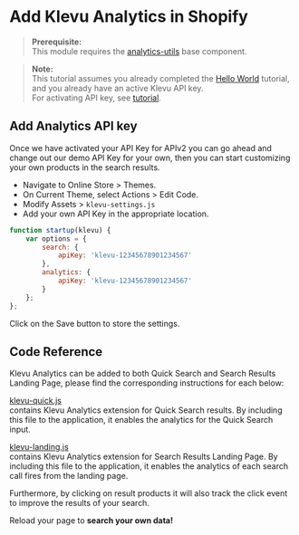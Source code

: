 # Add Klevu Analytics in Shopify

> **Prerequisite:**  
> This module requires the [analytics-utils](/components/analytics-utils) base component.

>**Note:**  
>This tutorial assumes you already completed the [Hello World](/getting-started/1-hello-world/shopify) tutorial, and you already have an active Klevu API key.  
>For activating API key, see [tutorial](/getting-started/5-your-api-key/shopify).  

## Add Analytics API key

Once we have activated your API Key for APIv2 you can go ahead and change out
our demo API Key for your own, then you can start customizing your own products
in the search results.

- Navigate to Online Store > Themes.
- On Current Theme, select Actions > Edit Code.
- Modify Assets > `klevu-settings.js`
- Add your own API Key in the appropriate location.

```js
function startup(klevu) {
    var options = {
        search: {
            apiKey: 'klevu-12345678901234567'
        },
        analytics: {
            apiKey: 'klevu-12345678901234567'
        }
    };
};
```

Click on the Save button to store the settings.

## Code Reference

Klevu Analytics can be added to both Quick Search and Search Results Landing Page,
please find the corresponding instructions for each below:

[klevu-quick.js](/getting-started/1-hello-world/shopify/resources/assets/klevu-quick.js#L279)  
contains Klevu Analytics extension for Quick Search results. By including this file to the application, it enables the analytics for the Quick Search input.  

[klevu-landing.js](/getting-started/1-hello-world/shopify/resources/assets/klevu-landing.js#L375)  
contains Klevu Analytics extension for Search Results Landing Page. By including this file to the application, it enables the analytics of each search call fires from the landing page.  
  
Furthermore, by clicking on result products it will also track the click event to improve the results of your search.  

Reload your page to **search your own data!**